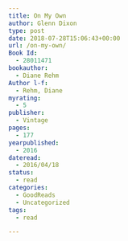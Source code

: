 ```yaml
---
title: On My Own
author: Glenn Dixon
type: post
date: 2018-07-28T15:06:43+00:00
url: /on-my-own/
Book Id:
  - 28011471
bookauthor:
  - Diane Rehm
Author l-f:
  - Rehm, Diane
myrating:
  - 5
publisher:
  - Vintage
pages:
  - 177
yearpublished:
  - 2016
dateread:
  - 2016/04/18
status:
  - read
categories:
  - GoodReads
  - Uncategorized
tags:
  - read

---
```

